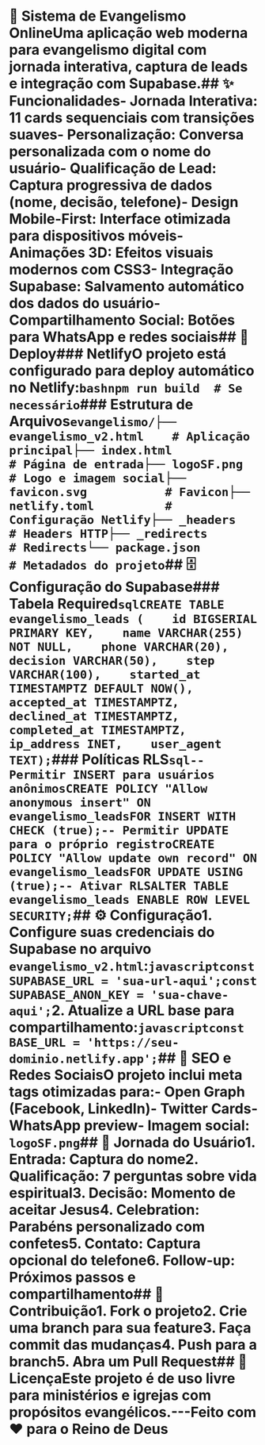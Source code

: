 # 📖 Sistema de Evangelismo OnlineUma aplicação web moderna para evangelismo digital com jornada interativa, captura de leads e integração com Supabase.## ✨ Funcionalidades- **Jornada Interativa**: 11 cards sequenciais com transições suaves- **Personalização**: Conversa personalizada com o nome do usuário- **Qualificação de Lead**: Captura progressiva de dados (nome, decisão, telefone)- **Design Mobile-First**: Interface otimizada para dispositivos móveis- **Animações 3D**: Efeitos visuais modernos com CSS3- **Integração Supabase**: Salvamento automático dos dados do usuário- **Compartilhamento Social**: Botões para WhatsApp e redes sociais## 🚀 Deploy### NetlifyO projeto está configurado para deploy automático no Netlify:`bashnpm run build  # Se necessário`### Estrutura de Arquivos`evangelismo/├── evangelismo_v2.html    # Aplicação principal├── index.html             # Página de entrada├── logoSF.png            # Logo e imagem social├── favicon.svg           # Favicon├── netlify.toml          # Configuração Netlify├── _headers              # Headers HTTP├── _redirects            # Redirects└── package.json          # Metadados do projeto`## 🗄️ Configuração do Supabase### Tabela Required`sqlCREATE TABLE evangelismo_leads (    id BIGSERIAL PRIMARY KEY,    name VARCHAR(255) NOT NULL,    phone VARCHAR(20),    decision VARCHAR(50),    step VARCHAR(100),    started_at TIMESTAMPTZ DEFAULT NOW(),    accepted_at TIMESTAMPTZ,    declined_at TIMESTAMPTZ,    completed_at TIMESTAMPTZ,    ip_address INET,    user_agent TEXT);`### Políticas RLS`sql-- Permitir INSERT para usuários anônimosCREATE POLICY "Allow anonymous insert" ON evangelismo_leadsFOR INSERT WITH CHECK (true);-- Permitir UPDATE para o próprio registroCREATE POLICY "Allow update own record" ON evangelismo_leadsFOR UPDATE USING (true);-- Ativar RLSALTER TABLE evangelismo_leads ENABLE ROW LEVEL SECURITY;`## ⚙️ Configuração1. Configure suas credenciais do Supabase no arquivo `evangelismo_v2.html`:`javascriptconst SUPABASE_URL = 'sua-url-aqui';const SUPABASE_ANON_KEY = 'sua-chave-aqui';`2. Atualize a URL base para compartilhamento:`javascriptconst BASE_URL = 'https://seu-dominio.netlify.app';`## 📱 SEO e Redes SociaisO projeto inclui meta tags otimizadas para:- Open Graph (Facebook, LinkedIn)- Twitter Cards- WhatsApp preview- Imagem social: `logoSF.png`## 🎯 Jornada do Usuário1. **Entrada**: Captura do nome2. **Qualificação**: 7 perguntas sobre vida espiritual3. **Decisão**: Momento de aceitar Jesus4. **Celebration**: Parabéns personalizado com confetes5. **Contato**: Captura opcional do telefone6. **Follow-up**: Próximos passos e compartilhamento## 🤝 Contribuição1. Fork o projeto2. Crie uma branch para sua feature3. Faça commit das mudanças4. Push para a branch5. Abra um Pull Request## 📄 LicençaEste projeto é de uso livre para ministérios e igrejas com propósitos evangélicos.---**Feito com ❤️ para o Reino de Deus**
